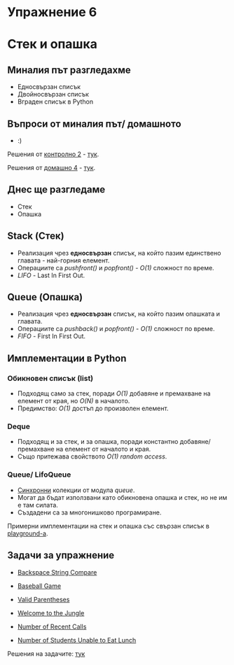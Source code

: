 # Упражнение 6

# Стек и опашка

## Миналия път разгледахме

- Едносвързан списък
- Двойносвързан списък
- Вграден списък в Python

## Въпроси от миналия път/ домашното

- :)

Решения от [контролно 2](https://www.hackerrank.com/contests/sda-2023-2024-ad-2ws3e) - [тук](/Exams/exam_02).

Решения от [домашно 4](https://hackerrank.com/contests/sda-ad-hw-4-2023) - [тук](/Homeworks/hw_04).

## Днес ще разгледаме

- Стек
- Опашка

## Stack (Стек)

- Реализация чрез **едносвързан** списък, на който пазим единствено главата - най-горния елемент. 
- Операциите са *pushfront()* и *popfront()* - *O(1)* сложност по време.
- *LIFO* - Last In First Out.

## Queue (Опашка)

- Реализация чрез **едносвързан** списък, на който пазим опашката и главата. 
- Операциите са *pushback()* и *popfront()* - *O(1)* сложност по време.
- *FIFO* - First In First Out.

## Имплементации в Python

### Обикновен списък (list)

- Подходящ само за стек, поради *О(1)* добавяне и премахване на елемент от края, но *O(N)* в началото.
- Предимство: *О(1)* достъп до произволен елемент.

### Deque

- Подходящ и за стек, и за опашка, поради константно добавяне/ премахване на елемент от началото и края.
- Също притежава свойството *О(1)* *random access*.

### Queue/ LifoQueue

- [Синхронни](https://docs.python.org/3/library/queue.html) колекции от модула *queue*.
- Могат да бъдат използвани като обикновена опашка и стек, но не им е там силата.
- Създадени са за многонишково програмиране.

Примерни имплементации на стек и опашка със свързан списък в [playground-а](playground_06.ipynb).

## Задачи за упражнение

- [Backspace String Compare](https://leetcode.com/problems/backspace-string-compare)
- [Baseball Game](https://leetcode.com/problems/baseball-game)
- [Valid Parentheses](https://leetcode.com/problems/valid-parentheses)
- [Welcome to the Jungle](https://www.hackerrank.com/contests/practice-4-sda/challenges/welcome-to-the-jungle)

- [Number of Recent Calls](https://leetcode.com/problems/number-of-recent-calls)
- [Number of Students Unable to Eat Lunch](https://leetcode.com/problems/number-of-students-unable-to-eat-lunch)

Решения на задачите: [тук](https://github.com/TeogopK/SDA-solved/tree/main/Seminar/sem_06)